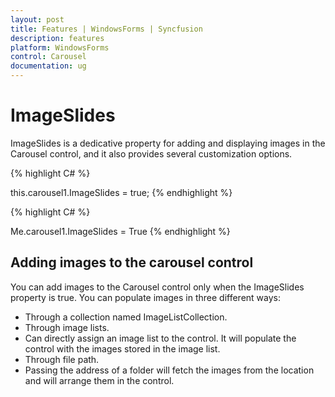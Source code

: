 ```yaml
---
layout: post
title: Features | WindowsForms | Syncfusion
description: features
platform: WindowsForms
control: Carousel
documentation: ug
---
```


# ImageSlides

ImageSlides is a dedicative property for adding and displaying images in the Carousel control, and it also provides several customization options.

{% highlight C# %}


this.carousel1.ImageSlides = true;
{% endhighlight %}

{% highlight C# %}


Me.carousel1.ImageSlides = True
{% endhighlight %}


## Adding images to the carousel control

You can add images to the Carousel control only when the ImageSlides property is true. You can populate images in three different ways:

* Through a collection named ImageListCollection.
* Through image lists.
* Can directly assign an image list to the control. It will populate the control with the images stored in the image list.
* Through file path.
* Passing the address of a folder will fetch the images from the location and will arrange them in the control.





